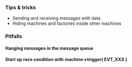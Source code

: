 ### Tips & tricks ###

- Sending and receiving messages with data
- Hiding machines and factories inside other machines

### Pitfalls ###

#### Hanging messages in the message queue ####
#### Start up race condition with machine->trigger( EVT_XXX ) ####
